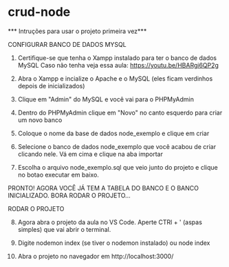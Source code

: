 # crud-node

*** Intruções para usar o projeto primeira vez***

CONFIGURAR BANCO DE DADOS MYSQL

1) Certifique-se que tenha o Xampp instalado para ter o banco de dados MySQL
Caso não tenha veja essa aula: https://youtu.be/HBARgi6QP2g

2) Abra o Xampp e incialize o Apache e o MySQL (eles ficam verdinhos depois de inicializados)

3) Clique em "Admin" do MySQL e você vai para o PHPMyAdmin

4) Dentro do PHPMyAdmin clique em "Novo" no canto esquerdo para criar um novo banco

5) Coloque o nome da base de dados node_exemplo e clique em criar

6) Selecione o banco de dados node_exemplo que você acabou de criar clicando nele. Vá em cima e clique na aba importar

7) Escolha o arquivo node_exemplo.sql que veio junto do projeto e clique no botao executar em baixo.

PRONTO! AGORA VOCÊ JÁ TEM A TABELA DO BANCO E O BANCO INICIALIZADO. BORA RODAR O PROJETO...


RODAR O PROJETO

8) Agora abra o projeto da aula no VS Code. Aperte CTRl + ' (aspas simples) que vai abrir o terminal.

9) Digite nodemon index (se tiver o nodemon instalado) ou node index

10) Abra o projeto no navegador em http://localhost:3000/

